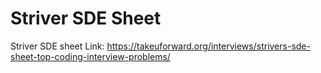 # Striver SDE Sheet

Striver SDE sheet Link: https://takeuforward.org/interviews/strivers-sde-sheet-top-coding-interview-problems/

